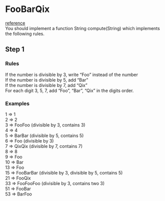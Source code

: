 # FooBarQix
[reference](https://codingdojo.org/kata/FooBarQix/)\
You should implement a function String compute(String) which implements the following rules.

## Step 1
### Rules
If the number is divisible by 3, write “Foo” instead of the number\
If the number is divisible by 5, add “Bar”\
If the number is divisible by 7, add “Qix”\
For each digit 3, 5, 7, add “Foo”, “Bar”, “Qix” in the digits order.

### Examples
1  => 1\
2  => 2\
3  => FooFoo (divisible by 3, contains 3)\
4  => 4\
5  => BarBar (divisible by 5, contains 5)\
6  => Foo (divisible by 3)\
7  => QixQix (divisible by 7, contains 7)\
8  => 8\
9  => Foo\
10 => Bar\
13 => Foo\
15 => FooBarBar (divisible by 3, divisible by 5, contains 5)\
21 => FooQix\
33 => FooFooFoo (divisible by 3, contains two 3)\
51 => FooBar\
53 => BarFoo
